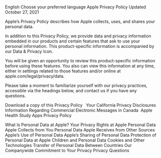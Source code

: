 English  Choose your preferred language
Apple Privacy Policy
Updated October 27, 2021

Apple’s Privacy Policy describes how Apple collects, uses, and shares your personal data.

In addition to this Privacy Policy, we provide data and privacy information embedded in our products and certain features that ask to use your personal information. This product-specific information is accompanied by our Data & Privacy Icon.

You will be given an opportunity to review this product-specific information before using these features. You also can view this information at any time, either in settings related to those features and/or online at apple.com/legal/privacy/data. 

Please take a moment to familiarize yourself with our privacy practices, accessible via the headings below, and contact us if you have any questions.

Download a copy of this Privacy Policy
 
Your California Privacy Disclosures 
Information Regarding Commercial Electronic Messages in Canada 
Apple Health Study Apps Privacy Policy


What Is Personal Data at Apple?
Your Privacy Rights at Apple
Personal Data Apple Collects from You
Personal Data Apple Receives from Other Sources
Apple’s Use of Personal Data
Apple’s Sharing of Personal Data
Protection of Personal Data at Apple
Children and Personal Data
Cookies and Other Technologies
Transfer of Personal Data Between Countries
Our Companywide Commitment to Your Privacy
Privacy Questions